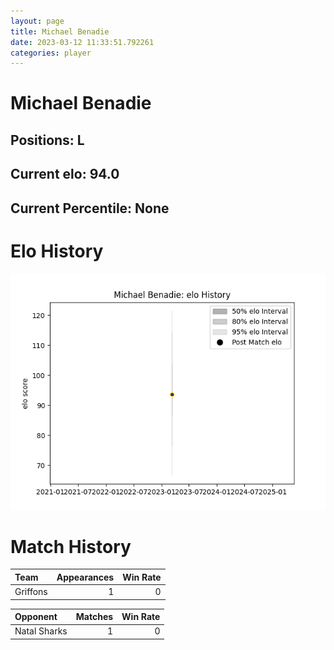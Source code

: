 ```yaml
---  
layout: page  
title: Michael Benadie  
date: 2023-03-12 11:33:51.792261  
categories: player  
---
```

# Michael Benadie

## Positions: L

## Current elo: 94.0

## Current Percentile: None

# Elo History


![elo history](history_MichaelBenadie.png)
# Match History


| Team     |   Appearances |   Win Rate |
|:---------|--------------:|-----------:|
| Griffons |             1 |          0 |

| Opponent     |   Matches |   Win Rate |
|:-------------|----------:|-----------:|
| Natal Sharks |         1 |          0 |